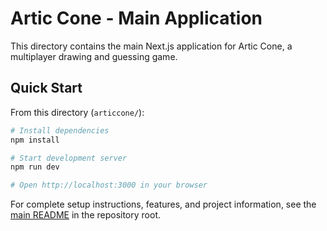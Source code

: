 # Artic Cone - Main Application

This directory contains the main Next.js application for Artic Cone, a multiplayer drawing and guessing game.

## Quick Start

From this directory (`articcone/`):

```bash
# Install dependencies
npm install

# Start development server
npm run dev

# Open http://localhost:3000 in your browser
```

For complete setup instructions, features, and project information, see the [main README](../README.md) in the repository root.
